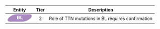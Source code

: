|Entity|Tier|Description              |
|:----:|:----:|------------------------------|
|![BL](images/icons/BL_tier2.png) | 2 | Role of TTN mutations in BL requires confirmation|
